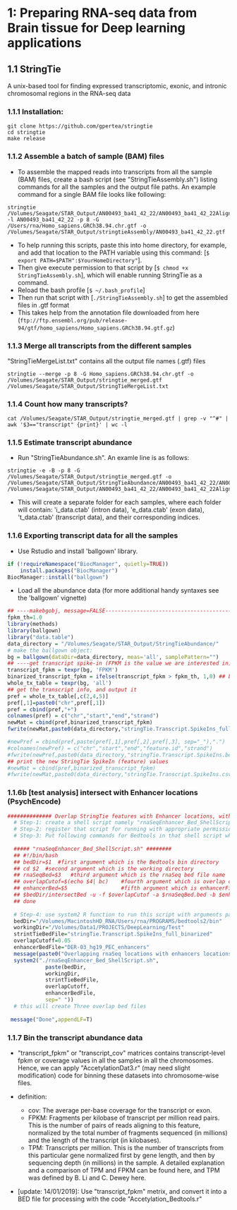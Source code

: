 # 1: Preparing RNA-seq data from Brain tissue for Deep learning applications
## 1.1 StringTie 
A unix-based tool for finding expressed transcriptomic, exonic, and intronic chromosomal regions in the RNA-seq data

### 1.1.1 Installation:
```
git clone https://github.com/gpertea/stringtie
cd stringtie
make release 
```

### 1.1.2 Assemble a batch of sample (BAM) files 
- To assemble the mapped reads into transcripts from all the sample (BAM) files, create a bash script (see "StringTieAssembly.sh") listing commands for all the samples and the output file paths. An example command for a single BAM file looks like following:
```
stringtie /Volumes/Seagate/STAR_Output/AN00493_ba41_42_22/AN00493_ba41_42_22Aligned.out.sorted.bam -l AN00493_ba41_42_22 -p 8 -G /Users/rna/Homo_sapiens.GRCh38.94.chr.gtf -o /Volumes/Seagate/STAR_Output/stringtieAssembly/AN00493_ba41_42_22.gtf
```

- To help running this scripts, paste this into home directory, for example, and add that location to the PATH variable using this command: [```$ export PATH=$PATH":$YourHomeDirectory"```]. 
- Then give execute permission to that script by [```$ chmod +x StringTieAssembly.sh```], which will enable running StringTie as a command.
- Reload the bash profile [```$ ~/.bash_profile```]
- Then run that script with [```./StringTieAssembly.sh```] to get the assembled files in .gtf format
- This takes help from the annotation file downloaded from here (```ftp://ftp.ensembl.org/pub/release-94/gtf/homo_sapiens/Homo_sapiens.GRCh38.94.gtf.gz```)

### 1.1.3 Merge all transcripts from the different samples
"StringTieMergeList.txt" contains all the output file names (.gtf) files
```
stringtie --merge -p 8 -G Homo_sapiens.GRCh38.94.chr.gtf -o /Volumes/Seagate/STAR_Output/stringtie_merged.gtf /Volumes/Seagate/STAR_Output/StringTieMergeList.txt
```

### 1.1.4 Count how many transcripts?
```
cat /Volumes/Seagate/STAR_Output/stringtie_merged.gtf | grep -v "^#" | awk '$3=="transcript" {print}' | wc -l
```

### 1.1.5 Estimate transcript abundance
- Run "StringTieAbundance.sh". An examle line is as follows:
```
stringtie -e -B -p 8 -G /Volumes/Seagate/STAR_Output/stringtie_merged.gtf -o /Volumes/Seagate/STAR_Output/StringTieAbundance/AN00493_ba41_42_22/AN00493_ba41_42_22.gtf /Volumes/Seagate/STAR_Output/AN00493_ba41_42_22/AN00493_ba41_42_22Aligned.out.sorted.bam
```
- This will create a separate folder for each samples, where each folder will contain: 'i_data.ctab' (intron data), 'e_data.ctab' (exon data), 't_data.ctab' (transcript data), and their corresponding indices.

### 1.1.6 Exporting transcript data for all the samples
- Use Rstudio and install 'ballgown' library.
```r
if (!requireNamespace("BiocManager", quietly=TRUE))
    install.packages("BiocManager")
BiocManager::install("ballgown")
```

- Load all the abundance data (for more additional handy syntaxes see the 'ballgown' vignette)
```r
## ----makebgobj, message=FALSE--------------------------------------------
fpkm_th=1.0
library(methods)
library(ballgown)
library("data.table")
data_directory = "/Volumes/Seagate/STAR_Output/StringTieAbundance/"
# make the ballgown object:
bg = ballgown(dataDir=data_directory, meas='all', samplePattern="")
## ----get transcript spike-in (FPKM is the value we are interested in) ---
transcript_fpkm = texpr(bg, 'FPKM')
binarized_transcript_fpkm = ifelse(transcript_fpkm > fpkm_th, 1,0) ## binarize this based on a threshold: fpkm_th
whole_tx_table = texpr(bg, 'all')
## get the transcript info, and output it
pref = whole_tx_table[,c(2,4,5)]
pref[,1]=paste0("chr",pref[,1])
pref = cbind(pref,"+")
colnames(pref) = c("chr","start","end","strand")
newMat = cbind(pref,binarized_transcript_fpkm)
fwrite(newMat,paste0(data_directory,"stringTie.Transcript.SpikeIns_full_binarized.bed"),sep="\t",quote=F,row.names=F)

#newPref = cbind(pref,paste(pref[,1],pref[,2],pref[,3], sep="_"),".")
#colnames(newPref) = c("chr","start","end","feature.id","strand")
#fwrite(newPref,paste0(data_directory,"stringTie.Transcript.SpikeIns.bed"),col.names=F,quote=F,row.names=F)
## print the new StringTie SpikeIn (feature) values
#newMat = cbind(pref,binarized_transcript_fpkm)
#fwrite(newMat,paste0(data_directory,"stringTie.Transcript.SpikeIns.csv"),sep="\t",quote=F,row.names=F)
```
### 1.1.6b [test analysis] intersect with Enhancer locations (PsychEncode)
```r
############## Overlap StringTie features with Enhancer locations, with a min of 5% overlap ; done in shell using bedTools (can be embeded in R)
  # Step-1: create a shell script namely "rnaSeqEnhancer_Bed_ShellScript.sh" (see attached) within the "workingDir"
  # Step-2: register that script for running with appropriate permission under UNIX using "chmod u+x rnaSeqEnhancer_Bed_ShellScript.sh"
  # Step-3: Put following commands for Bedtools in that shell script which assumes the arguments should be passed from R
  
  ##### "rnaSeqEnhancer_Bed_ShellScript.sh" ########
  ## #!/bin/bash
  ## bedDir=$1	#first argument which is the Bedtools bin directory
  ## cd $2	#second argument which is the working directory
  ## rnaSeqBed=$3	#third argument which is the rnaSeq bed file name
  ## overlapCutof=$(echo $4| bc)	#fourth argument which is overlap cut-off
  ## enhancerBed=$5                 #fifth argument which is enhancerFileName
  ## $bedDir/intersectBed -u -f $overlapCutof -a $rnaSeqBed.bed -b $enhancerBed.bed > $rnaSeqEnhancer.overlaps.bed
  ## done
  
  # Step-4: use system2 R function to run this script with arguments passed for the shell script
  bedDir="/Volumes/MacintoshHD_RNA/Users/rna/PROGRAMS/bedtools2/bin"
  workingDir="/Volumes/Data1/PROJECTS/DeepLearning/Test"
  strintTieBedFile="stringTie.Transcript.SpikeIns_full_binarized"
  overlapCutoff=0.05
  enhancerBedFile="DER-03_hg19_PEC_enhancers"
  message(paste0("Overlapping rnaSeq locations with enhancers locations, with a min of ",overlapCutoff*100, "% overlap: "),appendLF=F)
  system2("./rnaSeqEnhancer_Bed_ShellScript.sh",
            paste(bedDir, 
            workingDir, 
            strintTieBedFile, 
            overlapCutoff, 
            enhancerBedFile,
            sep=" "))
  # this will create Three overlap bed files
 
 message("Done",appendLF=T)
```

### 1.1.7 Bin the transcript abundance data

- "transcript_fpkm" or "transcript_cov" matrices contains transcript-level fpkm or coverage values in all the samples in all the chromosomes. Hence, we can apply "AccetylationDat3.r" (may need slight modification) code for binning these datasets into chromosome-wise files.  
- definition:
    - cov: The average per-base coverage for the transcript or exon.
    - FPKM: Fragments per kilobase of transcript per million read pairs. This is the number of pairs of reads aligning to this feature, normalized by the total number of fragments sequenced (in millions) and the length of the transcript (in kilobases).
    - TPM: Transcripts per million. This is the number of transcripts from this particular gene normalized first by gene length, and then by sequencing depth (in millions) in the sample. A detailed explanation and a comparison of TPM and FPKM can be found here, and TPM was defined by B. Li and C. Dewey here.

- [update: 14/01/2019]: Use "transcript_fpkm" metrix, and convert it into a BED file for processing with the code "Accetylation_Bedtools.r"
